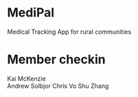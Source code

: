 # MediPal
Medical Tracking App for rural communities

# Member checkin
Kai McKenzie  
Andrew Solbjor
Chris Vo
Shu Zhang

